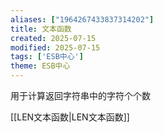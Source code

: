 ```yaml
---
aliases: ["1964267433837314202"]
title: 文本函数
created: 2025-07-15
modified: 2025-07-15
tags: ['ESB中心']
theme: ESB中心
---
```


用于计算返回字符串中的字符个个数

[[LEN文本函数|LEN文本函数]]